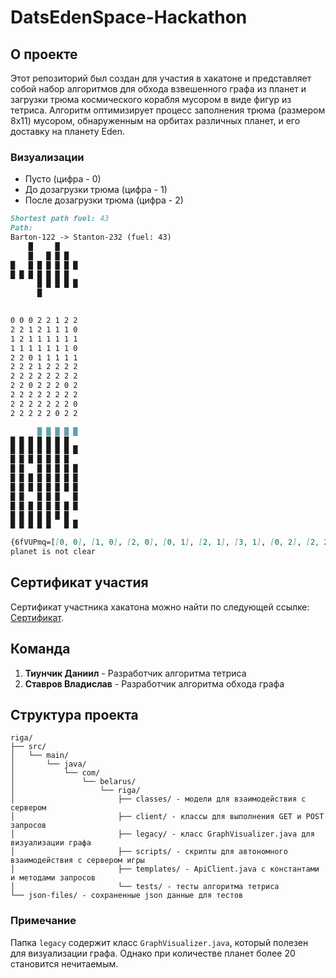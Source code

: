 # DatsEdenSpace-Hackathon

## О проекте

Этот репозиторий был создан для участия в хакатоне и представляет собой набор алгоритмов для обхода взвешенного графа из планет и загрузки трюма космического корабля мусором в виде фигур из тетриса. Алгоритм оптимизирует процесс заполнения трюма (размером 8x11) мусором, обнаруженным на орбитах различных планет, и его доставку на планету Eden.

### Визуализации

- Пусто (цифра - 0)
- До дозагрузки трюма (цифра - 1)
- После дозагрузки трюма (цифра - 2)

```md
Shortest path fuel: 43
Path: 
Barton-122 -> Stanton-232 (fuel: 43)
    █     █     
    █   █ █ █   
█   █ █ █ █ █ █ 
█ █ █ █ █ █ █   
      █ █ █ █ █ 
      █         
                

0 0 0 2 2 1 2 2 
2 2 1 2 1 1 1 0 
1 2 1 1 1 1 1 1 
1 1 1 1 1 1 1 0 
2 2 0 1 1 1 1 1 
2 2 2 1 2 2 2 2 
2 2 2 2 2 2 2 2 
2 2 0 2 2 2 0 2 
2 2 2 2 2 2 2 2 
2 2 2 2 2 2 2 0 
2 2 2 2 2 0 2 2 

      █ █ █ █ █ 
█ █ █ █ █ █ █   
█ █ █ █ █ █ █ █ 
█ █ █ █ █ █ █   
█ █   █ █ █ █ █ 
█ █ █ █ █ █ █ █ 
█ █ █ █ █ █ █ █ 
█ █   █ █ █   █ 
█ █ █ █ █ █ █ █ 
█ █ █ █ █ █ █   
█ █ █ █ █   █ █ 

{6fVUPmq=[[0, 0], [1, 0], [2, 0], [0, 1], [2, 1], [3, 1], [0, 2], [2, 2], [0, 3], [1, 3]], 6fVUQEL=[[0, 0], [0, 1], [1, 1], [1, 2], [1, 3]], 6fVUjUs=[[0, 3], [0, 2], [0, 1], [0, 0], [1, 2], [2, 2], [2, 1]], 6fVUjwN=[[0, 0], [0, 1], [1, 1], [2, 1], [3, 1], [0, 2], [3, 2], [0, 3], [1, 3], [2, 3]], 6fVVQkT=[[0, 0], [1, 0], [2, 0], [0, 1], [2, 1], [3, 1], [0, 2], [3, 2]], 6fVVkPF=[[0, 0], [1, 0], [1, 1], [2, 1], [3, 1], [1, 2], [1, 3], [2, 3]], 6fVW5ZY=[[0, 3], [0, 2], [1, 2], [1, 1], [1, 0], [2, 1], [3, 1]], 6fVWQjq=[[0, 2], [0, 1], [0, 0], [1, 2], [2, 2], [2, 1], [2, 0], [3, 2], [3, 0]], 6fVWRCL=[[0, 3], [0, 2], [0, 1], [1, 3], [1, 1], [2, 3], [2, 1], [2, 0]], 6fVWkSs=[[0, 0], [0, 1], [1, 1], [2, 1], [0, 2]], 6fVX5dA=[[0, 3], [1, 3], [1, 2], [2, 2], [3, 2], [3, 1], [3, 0]], 6fWx3iz=[[0, 3], [0, 2], [0, 1], [1, 3], [1, 1], [1, 0], [2, 3], [3, 3]], 6fWx4BV=[[0, 3], [0, 2], [0, 1], [0, 0], [1, 2], [2, 2], [2, 1], [3, 1]], 6fWxPMn=[[0, 2], [0, 1], [1, 1], [1, 0], [2, 1]], 6fWxiza=[[0, 0], [0, 1], [0, 2], [1, 2], [1, 3], [2, 3]], 6fWy4As=[[0, 0], [1, 0], [2, 0], [0, 1], [0, 2], [1, 2], [1, 3], [2, 3], [3, 3]], 6fWy4dN=[[0, 3], [0, 2], [0, 1], [0, 0], [1, 3], [1, 1], [2, 3], [2, 1], [2, 0], [3, 1]], 6fWyPsu=[[0, 3], [1, 3], [1, 2], [1, 1], [2, 3], [2, 1], [3, 1], [3, 0]], 6taZjTy=[[0, 0], [0, 1], [1, 1], [2, 1], [0, 2]], 6tc2iXo=[[0, 0], [1, 0], [2, 0], [1, 1], [1, 2], [2, 2]], 7Lhh4xw=[[0, 3], [0, 2], [0, 1], [1, 3], [1, 1], [1, 0], [2, 1]], 7Lkhizv=[[0, 2], [0, 1], [1, 2], [2, 2], [2, 1], [2, 0], [3, 2], [3, 0]], 7LkhjTR=[[0, 3], [0, 2], [0, 1], [1, 3], [1, 1], [1, 0], [2, 3], [2, 1], [3, 3], [3, 1]], 7Lki56D=[[0, 1], [0, 0], [1, 1], [2, 1]], 7Ln92jY=[[0, 3], [0, 2], [0, 1], [0, 0], [1, 3], [1, 0], [2, 3], [3, 3]], 7Ln9Muq=[[0, 0], [1, 0], [2, 0], [0, 1], [2, 1], [0, 2]], 7Ln9NNL=[[0, 0], [1, 0], [2, 0], [1, 1], [2, 1]], 7Ln9hcs=[[0, 1], [1, 1], [2, 1], [3, 1], [3, 0]], 7Ln9i5N=[[0, 0], [1, 0], [2, 0], [0, 1], [2, 1], [3, 1], [3, 2]], 7LnA3Ff=[[0, 3], [1, 3], [1, 2], [1, 1], [2, 1], [2, 0], [3, 1]], 7LnANRx=[[0, 0], [1, 0], [0, 1], [1, 1]], 7LnANtT=[[0, 3], [0, 2], [0, 1], [0, 0], [1, 3], [1, 1], [2, 3], [2, 1], [2, 0]], 7LnAi4k=[[0, 3], [0, 2], [0, 1], [0, 0], [1, 3], [2, 3], [2, 2], [2, 1], [2, 0], [3, 0]], 7LnAiXF=[[0, 3], [0, 2], [0, 1], [0, 0], [1, 2], [1, 0], [2, 2], [3, 2], [3, 1], [3, 0]], 7LnB3hY=[[0, 0], [1, 0], [2, 0], [2, 1], [3, 1]], 7LnBNsq=[[0, 0], [1, 0], [2, 0], [1, 1], [2, 1]], 7LnBPLL=[[0, 3], [0, 2], [0, 1], [0, 0], [1, 2], [2, 2]], 7LnBias=[[0, 3], [0, 2], [0, 1], [0, 0], [1, 2], [2, 2], [3, 2], [3, 1], [3, 0]], 7LnC3mA=[[0, 1], [0, 0], [1, 1], [2, 1]], 7LnC4Df=[[0, 0], [1, 0], [2, 0], [3, 0], [0, 1], [3, 1], [0, 2], [1, 2], [1, 3]], 7Lod1rz=[[0, 3], [0, 2], [0, 1], [1, 3], [1, 1], [2, 3], [2, 1], [2, 0]], 7Lod2KV=[[0, 2], [0, 1], [0, 0], [1, 1]], 7LodMVn=[[0, 0], [1, 0], [2, 0]], 7Lodgg5=[[0, 2], [1, 2], [1, 1], [1, 0], [2, 2], [2, 0], [3, 0]], 7Lodh8a=[[0, 0], [1, 0], [2, 0]], 7Loe2Js=[[0, 2], [1, 2], [1, 1], [1, 0], [2, 0]], 7Loe2mN=[[0, 0], [1, 0], [1, 1], [2, 1], [2, 2]], RWEiKd77=[[0, 3], [0, 2], [1, 3], [2, 3], [2, 2], [2, 1], [2, 0], [3, 2]]}
planet is not clear
```

## Сертификат участия

Сертификат участника хакатона можно найти по следующей ссылке: [Сертификат](https://devteam.games/upload/cert_20325.pdf).

## Команда

1. **Тиунчик Даниил** - Разработчик алгоритма тетриса
2. **Ставров Владислав** - Разработчик алгоритма обхода графа

## Структура проекта

```
riga/
├── src/
│   └── main/
│       └── java/
│           └── com/
│               └── belarus/
│                   └── riga/
│                       ├── classes/ - модели для взаимодействия с сервером
│                       ├── client/ - классы для выполнения GET и POST запросов
│                       ├── legacy/ - класс GraphVisualizer.java для визуализации графа
│                       ├── scripts/ - скрипты для автономного взаимодействия с сервером игры
│                       ├── templates/ - ApiClient.java с константами и методами запросов
│                       └── tests/ - тесты алгоритма тетриса
└── json-files/ - сохраненные json данные для тестов
```

### Примечание

Папка `legacy` содержит класс `GraphVisualizer.java`, который полезен для визуализации графа. Однако при количестве планет более 20 становится нечитаемым.
